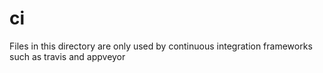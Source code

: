 ci
==

Files in this directory are only used by continuous integration frameworks such as travis and appveyor
